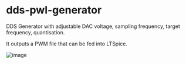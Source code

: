 # dds-pwl-generator

DDS Generator with adjustable DAC voltage, sampling frequency, target frequency, quantisation.

It outputs a PWM file that can be fed into LTSpice.

![image](https://user-images.githubusercontent.com/3079832/147451063-882fa04c-ad78-4875-9f15-569f59d4679f.png)

